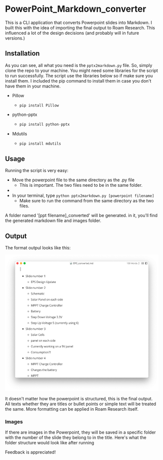 # PowerPoint_Markdown_converter
This is a CLI application that converts Powerpoint slides into Markdown. I built this with the idea of importing the final output to Roam Research. This influenced a lot of the design decisions (and probably will in future versions.) 

## Installation
As you can see, all what you need is the `pptx2markdown.py` file. So, simply clone the repo to your machine. You might need some libraries for the script to run successfully. The script use the libraries below so if make sure you install them. I included the pip command to install them in case you don't have them in your machine.

* Pillow

  * `pip install Pillow`

* python-pptx

  * ```python
    pip install python-pptx
    ```

* Mdutils

  * ```python
    pip install mdutils
    ```

## Usage 
Running the script is very easy: 

- Move the powerpoint file to the same directory as the .py file
  - This is important. The two files need to be in the same folder.
- 
- In your terminal, type `python pptx2markdown.py [powerpoint filename]`
  - Make sure to run the command from the same directory as the two files.

A folder named '[ppt filename]_converted' will be generated. in it, you'll find the generated markdown file and images folder.

## Output
The format outpul looks like this:

![image-20201118015709747](image-20201118015709747.png)

It doesn't matter how the powerpoint is structured, this is the final output. All texts whether they are titles or bullet points or simple text will be treated the same. More formatting can be applied in Roam Research itself. 

### Images

If there are images in the Powerpoint, they will be saved in a specific folder with the number of the slide they belong to in the title. Here's what the folder structure would look like after running 

Feedback is appreciated!



